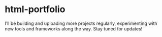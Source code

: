 # html-portfolio
I’ll be building and uploading more projects regularly, experimenting with new tools and frameworks along the way. Stay tuned for updates!

